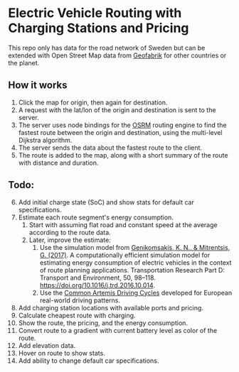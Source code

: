 # Electric Vehicle Routing with Charging Stations and Pricing

This repo only has data for the road network of Sweden but can be extended with Open Street Map data from [Geofabrik](https://download.geofabrik.de/index.html) for other countries or the planet.

## How it works

1. Click the map for origin, then again for destination.
2. A request with the lat/lon of the origin and destination is sent to the server.
3. The server uses node bindings for the [OSRM](https://github.com/Project-OSRM/osrm-backend/blob/master/docs/nodejs/api.md) routing engine to find the fastest route between the origin and destination, using the multi-level Dijkstra algorithm.
4. The server sends the data about the fastest route to the client.
5. The route is added to the map, along with a short summary of the route with distance and duration.

## Todo:

6. Add initial charge state (SoC) and show stats for default car specifications.
7. Estimate each route segment's energy consumption.
   1. Start with assuming flat road and constant speed at the average according to the route data.
   2. Later, improve the estimate:
      1. Use the simulation model from [Genikomsakis, K. N., & Mitrentsis, G. (2017)](https://www.sciencedirect.com/science/article/pii/S1361920915302881). A computationally efficient simulation model for estimating energy consumption of electric vehicles in the context of route planning applications. Transportation Research Part D: Transport and Environment, 50, 98–118. https://doi.org/10.1016/j.trd.2016.10.014.
      2. Use the [Common Artemis Driving Cycles](https://dieselnet.com/standards/cycles/artemis.php) developed for European real-world driving patterns.
8. Add charging station locations with available ports and pricing.
9. Calculate cheapest route with charging.
10. Show the route, the pricing, and the energy consumption.
11. Convert route to a gradient with current battery level as color of the route.
12. Add elevation data.
13. Hover on route to show stats.
14. Add ability to change default car specifications.

